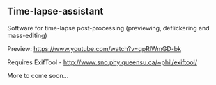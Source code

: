 ## Time-lapse-assistant

Software for time-lapse post-processing (previewing, deflickering and mass-editing)

Preview: https://www.youtube.com/watch?v=qpRlWmGD-bk

Requires ExifTool - http://www.sno.phy.queensu.ca/~phil/exiftool/

More to come soon...
